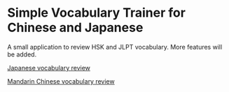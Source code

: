 # Simple Vocabulary Trainer for Chinese and Japanese

A small application to review HSK and JLPT vocabulary. More features will be added.

[Japanese vocabulary review](https://hou2zi0.github.io/vocab-trainer/HTML/japanese.html)

[Mandarin Chinese vocabulary review](https://hou2zi0.github.io/vocab-trainer/HTML/mandarin_chinese.html)
